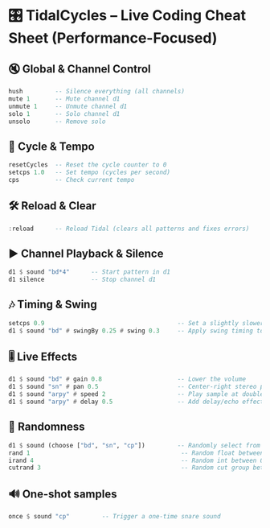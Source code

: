 # 🎛️ TidalCycles – Live Coding Cheat Sheet (Performance-Focused)

## 🔇 Global & Channel Control

```haskell
hush         -- Silence everything (all channels)
mute 1       -- Mute channel d1
unmute 1     -- Unmute channel d1
solo 1       -- Solo channel d1
unsolo       -- Remove solo

```

## 🔁 Cycle & Tempo

```haskell
resetCycles  -- Reset the cycle counter to 0
setcps 1.0   -- Set tempo (cycles per second)
cps          -- Check current tempo

```

## 🛠 Reload & Clear

```haskell
:reload      -- Reload Tidal (clears all patterns and fixes errors)
```

## ▶️ Channel Playback & Silence

```haskell
d1 $ sound "bd*4"      -- Start pattern in d1
d1 silence             -- Stop channel d1
```

## 🎶 Timing & Swing

```haskell
setcps 0.9                                     -- Set a slightly slower tempo
d1 $ sound "bd" # swingBy 0.25 # swing 0.3     -- Apply swing timing to pattern
```

## 🎚 Live Effects

```haskell
d1 $ sound "bd" # gain 0.8                     -- Lower the volume
d1 $ sound "sn" # pan 0.5                      -- Center-right stereo panning
d1 $ sound "arpy" # speed 2                    -- Play sample at double speed
d1 $ sound "arpy" # delay 0.5                  -- Add delay/echo effect
```

## 🎲 Randomness

```haskell
d1 $ sound (choose ["bd", "sn", "cp"])         -- Randomly select from given samples
rand 1                                          -- Random float between 0 and 1
irand 4                                         -- Random int between 0 and 3
cutrand 3                                       -- Random cut group between samples
```

## 🔊 One-shot samples

```haskell
once $ sound "cp"         -- Trigger a one-time snare sound
```